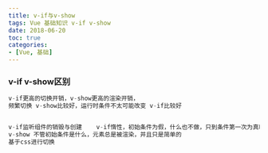 ```yaml
---
title: v-if与v-show
tags: Vue 基础知识 v-if v-show
date: 2018-06-20
toc: true
categories:
- [Vue, 基础]
---
```


### v-if  v-show区别

```js
v-if更高的切换开销，v-show更高的渲染开销，
频繁切换 v-show比较好，运行时条件不太可能改变 v-if比较好


v-if监听组件的销毁与创建    v-if惰性，初始条件为假，什么也不做，只到条件第一次为真时候，才会开始条件渲染
v-show 不管初始条件是什么，元素总是被渲染，并且只是简单的
基于css进行切换
```